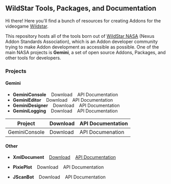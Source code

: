 ## WildStar Tools, Packages, and Documentation

Hi there! Here you'll find a bunch of resources for creating Addons for the videogame [Wildstar](http://http://www.wildstar-online.com). 

This repository hosts all of the tools born out of [WildStar NASA](http://www.wildstarnasa.com) (Nexus Addon Standards Association), which is an Addon developer community trying to make Addon development as accessible as possible. One of the main NASA projects is **Gemini**, a set of open source Addons, Packages, and other tools for developers. 


### Projects

#### Gemini

- **GeminiConsole**&nbsp;&nbsp;&nbsp;&nbsp;Download&nbsp;&nbsp;&nbsp;&nbsp;API Documentation
- **GeminiEditor**&nbsp;&nbsp;&nbsp;&nbsp;Download&nbsp;&nbsp;&nbsp;&nbsp;API Documentation
- **GeminiDesigner**&nbsp;&nbsp;&nbsp;&nbsp;Download&nbsp;&nbsp;&nbsp;&nbsp;API Documentation
- **GeminiLogging**&nbsp;&nbsp;&nbsp;&nbsp;Download&nbsp;&nbsp;&nbsp;&nbsp;API Documentation

Project        | Download | API Documentation
-------------- | -------- | -----------------
GeminiConsole  | Download | API Documenation

#### Other

- **XmlDocument**&nbsp;&nbsp;&nbsp;&nbsp;[Download](https://raw.github.com/draftomatic/wildstar/master/lib/XmlDocument.lua)&nbsp;&nbsp;&nbsp;&nbsp;[API Documentation](https://github.com/draftomatic/wildstar/blob/master/doc/XmlDocument.md)

- **PixiePlot**&nbsp;&nbsp;&nbsp;&nbsp;Download&nbsp;&nbsp;&nbsp;&nbsp;API Documentation

- **JScanBot**&nbsp;&nbsp;&nbsp;&nbsp;Download&nbsp;&nbsp;&nbsp;&nbsp;API Documentation


